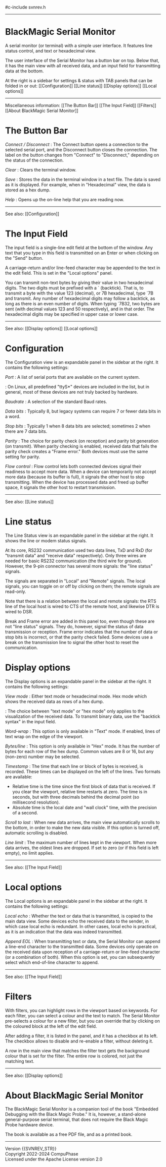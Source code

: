 #c-include svnrev.h
-- ---------------------------------------------------------------------------
# BlackMagic Serial Monitor

A serial monitor (or terminal) with a simple user interface. It features line
status control, and text or hexadecimal view.

The user interface of the Serial Monitor has a button bar on top. Below that, it
has the main view with all received data, and an input field for transmitting data
at the bottom.

At the right is a sidebar for settings & status with TAB panels that can be
folded in or out:
    [[Configuration]]
    [[Line status]]
    [[Display options]]
    [[Local options]]

---
Miscellaneous information:
    [[The Button Bar]]
    [[The Input Field]]
    [[Filters]]
    [[About BlackMagic Serial Monitor]]

# The Button Bar

*Connect / Disconnect*
: The Connect button opens a connection to the selected serial port, and the
  Disconnect button closes the connection.
  The label on the button changes from "Connect" to "Disconnect," depending on
  the status of the connection.

*Clear*
: Clears the terminal window.

*Save*
: Stores the data in the terminal window in a text file. The data is saved as it
  is displayed. For example, when in "Hexadecimal" view, the data is stored as a
  hex dump.

*Help*
: Opens up the on-line help that you are reading now.

---
See also:
    [[Configuration]]

# The Input Field

The input field is a single-line edit field at the bottom of the window. Any
text that you type in this field is transmitted on an Enter or when clicking
on the "Send" button.

A carriage-return and/or line-feed character may be appended to the text in the
edit field. This is set in the "Local options" panel.

You can transmit non-text bytes by giving their value in two hexadecimal digits.
The two digits must be prefixed with a \` (backtick). That is, to transmit a byte
with the value 123 (decimal), or 7B hexadecimal, type \`7B and transmit. Any number
of hexadecimal digits may follow a backtick, as long as there is an even number
of digits. When typing \`7B32, two bytes are sent (with decimal values 123 and 50
respectively), and in that order. The hexadecimal digits may be specified in
upper case or lower case.

---
See also:
    [[Display options]]
    [[Local options]]

# Configuration

The Configuration view is an expandable panel in the sidebar at the right. It
contains the following settings:

*Port*
: A list of serial ports that are available on the current system.

: On Linux, all predefined "ttyS*" devices are included in the list, but in
  general, most of these devices are not truly backed by hardware.

*Baudrate*
: A selection of the standard Baud rates.

*Data bits*
: Typically 8, but legacy systems can require 7 or fewer data bits in a word.

*Stop bits*
: Typically 1 when 8 data bits are selected; sometimes 2 when there are 7 data
  bits.

*Parity*
: The choice for parity check (on reception) and parity bit generation (on transmit).
  When parity checking is enabled, received data that fails the parity check
  creates a "Frame error." Both devices must use the same setting for parity.

*Flow control*
: Flow control lets both connected devices signal their readiness to accept more
  data. When a device can temporarily not accept more data (because its buffer
  is full), it signals the other host to stop transmitting. When the device has
  processed data and freed up buffer space, it signals the other host to restart
  transmission.

---
See also:
    [[Line status]]

# Line status

The Line Status view is an expandable panel in the sidebar at the right. It
shows the line or modem status signals.

At its core, RS232 communication used two data lines, TxD and RxD (for "transmit
data" and "receive data" respectively). Only three wires are needed for basic
RS232 communication (the third wire for ground). However, the 9-pin connector
has several more signals: the "line status" signals.

The signals are separated in "Local" and "Remote" signals. The local signals,
you can toggle on or off by clicking on them; the remote signals are read-only.

Note that there is a relation between the local and remote signals: the RTS line
of the local host is wired to CTS of the remote host, and likewise DTR is wired
to DSR.

Break and Frame error are added in this panel too, even though these are not
"line status" signals. They do, however, signal the status of data transmission
or reception. Frame error indicates that the number of data or stop bits is
incorrect, or that the parity check failed. Some devices use a break on the
transmission line to signal the other host to reset the communication.

# Display options

The Display options is an expandable panel in the sidebar at the right. It
contains the following settings:

*View mode*
: Either text mode or hexadecimal mode. Hex mode which shows the received data
  as rows of a hex dump.

: The choice between "text mode" or "hex mode" only applies to the visualization
  of the received data. To transmit binary data, use the "backtick syntax" in
  the input field.

*Word-wrap*
: This option is only available in "Text" mode. If enabled, lines of text wrap
  on the edge of the viewport.

*Bytes/line*
: This option is only available in "Hex" mode. It has the number of bytes for
  each row of the hex dump. Common values are 8 or 16, but any (non-zero) number
  may be selected.

*Timestamp*
: The time that each line or block of bytes is received, is recorded. These times
  can be displayed on the left of the lines. Two formats are available:
* Relative time is the time since the first block of data that is received.
  If you clear the viewport, relative time restarts at zero.
  The time is in seconds, but with three decimals behind the decimal point (so
  millisecond resolution).
* Absolute time is the local date and "wall clock" time, with the precision of a
  second.

*Scroll to last*
: When new data arrives, the main view automatically scrolls to the bottom, in
  order to make the new data visible. If this option is turned off, automatic
  scrolling is disabled.

*Line limit*
: The maximum number of lines kept in the viewport. When more data arrives, the
  oldest lines are dropped. If set to zero (or if this field is left empty), no
  limit applies.

---
See also:
    [[The Input Field]]

# Local options

The Local options is an expandable panel in the sidebar at the right. It
contains the following settings:

*Local echo*
: Whether the text or data that is transmitted, is copied to the main data view.
  Some devices echo the received data to the sender, in which case local echo is
  redundant. In other cases, local echo is practical, as it is an indication that
  the data was indeed transmitted.

*Append EOL*
: When transmitting text or data, the Serial Monitor can append a line-end
  character to the transmitted data. Some devices only operate on the received
  data upon reception of a carriage-return or line-feed character (or a combination
  of both). When this option is set, you can subsequently select which end-of-line
  character to append.

---
See also:
    [[The Input Field]]


# Filters

With filters, you can highlight rows in the viewport based on keywords. For each
filter, you can select a colour and the text to match. The Serial Monitor pre-selects
a colour for a new filter, but you can override that by clicking on the coloured
block at the left of the edit field.

After adding a filter, it is listed in the panel, and it has a checkbox at its
left. The checkbox allows to disable and re-enable a filter, without deleting it.

A row in the main view that matches the filter text gets the background colour
that is set for the filter. The entire row is colored, not just the matching text.

---
See also:
    [[Display options]]

# About BlackMagic Serial Monitor

The BlackMagic Serial Monitor is a companion tool of the book "Embedded Debugging
with the Black Magic Probe." It is, however, a stand-alone general-purpose
serial terminal, that does not require the Black Magic Probe hardware device.

The book is available as a free PDF file, and as a printed book.

---
Version {{SVNREV_STR}} \
Copyright 2022-2024 CompuPhase \
Licensed under the Apache License version 2.0

